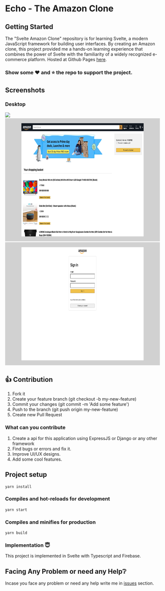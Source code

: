 # Echo - The Amazon Clone 

## Getting Started
The "Svelte Amazon Clone" repository is for learning Svelte, a modern JavaScript framework for building user interfaces. By creating an Amazon clone, this project provided me a hands-on learning experience that combines the power of Svelte with the familiarity of a widely recognized e-commerce platform.
Hosted at Github Pages [here](https://echo-5whz65c5a-shreyans13.vercel.app/).

### Show some :heart: and :star: the repo to support the project. 

## Screenshots


### Desktop
<img src="./screenshots/001.png" height="400em" /> <img src="./screenshots/002.png" height="400em" />
<img src="./screenshots/003.png" height="400em" /> 


## 👍 Contribution
1. Fork it
2. Create your feature branch (git checkout -b my-new-feature)
3. Commit your changes (git commit -m 'Add some feature')
4. Push to the branch (git push origin my-new-feature)
5. Create new Pull Request

### What can you contribute
1. Create a api for this application using ExpressJS or Django or any other framework
2. Find bugs or errors and fix it.
3. Improve UI/UX designs.
4. Add some cool features.

## Project setup
```
yarn install
```

### Compiles and hot-reloads for development
```
yarn start
```

### Compiles and minifies for production
```
yarn build
```



### Implementation :innocent:

This project is implemented in Svelte with Typescript and Firebase.


## Facing Any Problem or need any Help:grey_question:
Incase you face any problem or need any help write me in [issues](https://github.com/Shreyans13/Echo/issues) section. 



